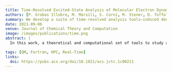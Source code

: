 ```yaml
---
title: Time-Resolved Excited-State Analysis of Molecular Electron Dynamics by TDDFT and Bethe–Salpeter Equation Formalisms
authors: [P. Grobas Illobre, M. Marsili, S. Corni, M. Stener, D. Toffoli, E. Coccia]
summary: We develop a suite of time-resolved analysis tools—induced densities, differential PDOS, and transition contribution maps—combined with TDDFT and GW/BSE to track electron dynamics under ultrafast laser pulses. Applied to HBDI, DNQDI, LiCN, and Ag22, the approach reveals excited-state populations, charge transfer, and collective responses in real time, offering a robust framework to interpret ultrafast spectroscopy and electron dynamics
date: 2021-09-06
venue: Journal of Chemical Theory and Computation
image: /images/publications/time.png
abstract: |
  In this work, a theoretical and computational set of tools to study and analyze time-resolved electron dynamics in molecules, under the influence of one or more external pulses, is presented. By coupling electronic-structure methods with the resolution of the time-dependent Schrödinger equation, we developed and implemented the time-resolved induced density of the electronic wavepacket, the time-resolved formulation of the differential projection density of states (ΔPDOS), and of transition contribution map (TCM) to look at the single-electron orbital occupation and localization change in time. Moreover, to further quantify the possible charge transfer, we also defined the energy-integrated ΔPDOS and the fragment-projected TCM. We have used time-dependent density-functional theory (TDDFT), as implemented in ADF software, and the Bethe–Salpeter equation, as provided by MolGW package, for the description of the electronic excited states. This suite of postprocessing tools also provides the time evolution of the electronic states of the system of interest. To illustrate the usefulness of these postprocessing tools, excited-state populations have been computed for HBDI (the chromophore of GFP) and DNQDI molecules interacting with a sequence of two pulses. Time-resolved descriptors have been applied to study the time-resolved electron dynamics of HBDI, DNQDI, LiCN (being a model system for dipole switching upon highest occupied molecular orbital–lowest unoccupied molecular orbital (HOMO–LUMO) electronic excitation), and Ag22. The computational analysis tools presented in this article can be employed to help the interpretation of fast and ultrafast spectroscopies on molecular, supramolecular, and composite systems.

tags: [QM, Fortran, HPC, Real-Time]
links:
  doi: https://pubs.acs.org/doi/10.1021/acs.jctc.1c00211
---
```


